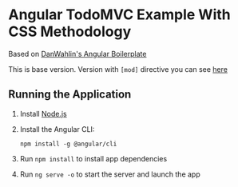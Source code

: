 # Angular TodoMVC Example With CSS Methodology

Based on [DanWahlin's Angular Boilerplate](https://github.com/DanWahlin/Angular-BareBones)

This is base version. Version with `[mod]` directive you can see [here](https://github.com/tenphi/angular-css-todomvc/tree/mod-directive)

## Running the Application

1. Install [Node.js](http://nodejs.org)

1. Install the Angular CLI:

    `npm install -g @angular/cli`

1. Run `npm install` to install app dependencies

1. Run `ng serve -o` to start the server and launch the app
